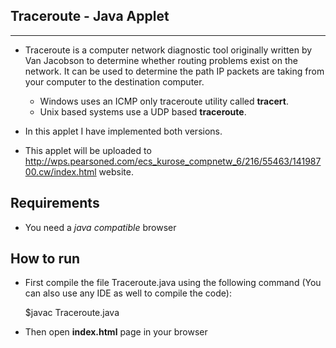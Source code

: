 Traceroute - Java Applet
------------------------
------------------------

* Traceroute is a computer network diagnostic tool originally written by Van Jacobson to determine whether routing problems exist on the network. It can be used to determine the path IP packets are taking from your computer to the destination computer.

    - Windows uses an ICMP only traceroute utility called **tracert**.
    - Unix based systems use a UDP based **traceroute**.

* In this applet I have implemented both versions. 

* This applet will be uploaded to http://wps.pearsoned.com/ecs_kurose_compnetw_6/216/55463/14198700.cw/index.html website.

Requirements
------------
* You need a *java compatible* browser

How to run
----------
* First compile the file Traceroute.java using the following command (You can also use any IDE as well to compile the code):

    
    $javac Traceroute.java

* Then open **index.html** page in your browser
